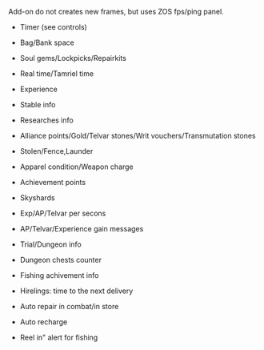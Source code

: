 Add-on do not creates new frames, but uses ZOS fps/ping panel.

- Timer (see controls)
- Bag/Bank space
- Soul gems/Lockpicks/Repairkits
- Real time/Tamriel time
- Experience
- Stable info
- Researches info
- Alliance points/Gold/Telvar stones/Writ vouchers/Transmutation stones
- Stolen/Fence,Launder
- Apparel condition/Weapon charge
- Achievement points
- Skyshards
- Exp/AP/Telvar per secons
- AP/Telvar/Experience gain messages
- Trial/Dungeon info
- Dungeon chests counter
- Fishing achivement info
- Hirelings: time to the next delivery

- Auto repair in combat/in store
- Auto recharge
- Reel in" alert for fishing
